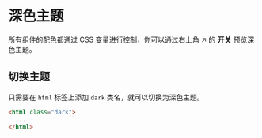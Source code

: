 # 深色主题
所有组件的配色都通过 CSS 变量进行控制，你可以通过右上角 ↗ 的 **开关** 预览深色主题。

## 切换主题
只需要在 `html` 标签上添加 `dark` 类名，就可以切换为深色主题。
```html
<html class="dark">
  ...
</html>
```